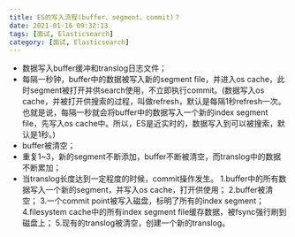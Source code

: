 ```yaml
---
title: ES的写入流程(buffer、segment、commit)？
date: 2021-01-16 09:32:13
tags: [面试, Elasticsearch]
category: [面试, Elasticsearch]
---
```


* 数据写入buffer缓冲和translog日志文件；
* 每隔一秒钟，buffer中的数据被写入新的segment file，并进入os cache，此时segment被打开并供search使用，不立即执行commit。(数据写入os cache，并被打开供搜索的过程，叫做refresh，默认是每隔1秒refresh一次。也就是说，每隔一秒就会将buffer中的数据写入一个新的index segment file，先写入os cache中。所以，ES是近实时的，数据写入到可以被搜索，默认是1秒。)
* buffer被清空；
* 重复1~3，新的segment不断添加，buffer不断被清空，而translog中的数据不断累加；
* 当translog长度达到一定程度的时候，commit操作发生。
  1.buffer中的所有数据写入一个新的segment，并写入os cache，打开供使用；
  2.buffer被清空；
  3.一个commit point被写入磁盘，标明了所有的index segment；
  4.filesystem cache中的所有index segment file缓存数据，被fsync强行刷到磁盘上；
  5.现有的translog被清空，创建一个新的translog。
    